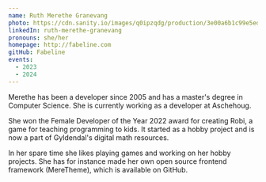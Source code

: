```yaml
---
name: Ruth Merethe Granevang
photo: https://cdn.sanity.io/images/q0ipzqdg/production/3e00a6b1c99e5ed99da8671126a50e66fe49c0ca-1170x1362.jpg
linkedIn: ruth-merethe-granevang
pronouns: she/her
homepage: http://fabeline.com
gitHub: Fabeline
events:
  - 2023
  - 2024
---
```


Merethe has been a developer since 2005 and has a master's degree in Computer Science. She is currently working as a developer at Aschehoug.

She won the Female Developer of the Year 2022 award for creating Robi, a game for teaching programming to kids. It started as a hobby project and is now a part of Gyldendal's digital math resources.

In her spare time she likes playing games and working on her hobby projects. She has for instance made her own open source frontend framework (MereTheme), which is available on GitHub.

